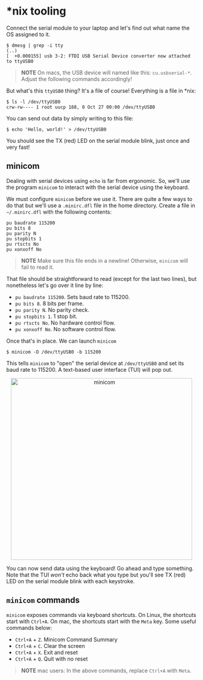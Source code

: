 # *nix tooling

Connect the serial module to your laptop and let's find out what name the OS
assigned to it.

```
$ dmesg | grep -i tty
(..)
[  +0.000155] usb 3-2: FTDI USB Serial Device converter now attached to ttyUSB0
```

> **NOTE** On macs, the USB device will named like this: `cu.usbserial-*`.
> Adjust the following commands accordingly!

But what's this `ttyUSB0` thing? It's a file of course! Everything is a file in
*nix:

```
$ ls -l /dev/ttyUSB0
crw-rw---- 1 root uucp 188, 0 Oct 27 00:00 /dev/ttyUSB0
```

You can send out data by simply writing to this file:

```
$ echo 'Hello, world!' > /dev/ttyUSB0
```

You should see the TX (red) LED on the serial module blink, just once and very
fast!

## minicom

Dealing with serial devices using `echo` is far from ergonomic. So, we'll use
the program `minicom` to interact with the serial device using the keyboard.

We must configure `minicom` before we use it. There are quite a few ways to do
that but we'll use a `.minirc.dfl` file in the home directory. Create a file
in `~/.minirc.dfl` with the following contents:

```
pu baudrate 115200
pu bits 8
pu parity N
pu stopbits 1
pu rtscts No
pu xonxoff No
```

> **NOTE** Make sure this file ends in a newline! Otherwise, `minicom` will fail
> to read it.

That file should be straightforward to read (except for the last two lines), but
nonetheless let's go over it line by line:

- `pu baudrate 115200`. Sets baud rate to 115200.
- `pu bits 8`. 8 bits per frame.
- `pu parity N`. No parity check.
- `pu stopbits 1`. 1 stop bit.
- `pu rtscts No`. No hardware control flow.
- `pu xonxoff No`. No software control flow.

Once that's in place. We can launch `minicom`

```
$ minicom -D /dev/ttyUSB0 -b 115200
```

This tells `minicom` to "open" the serial device at `/dev/ttyUSB0` and set its
baud rate to 115200. A text-based user interface (TUI) will pop out.

<p align="center">
<img height="480" title="minicom" src="assets/minicom.png">
</p>

You can now send data using the keyboard! Go ahead and type something. Note that
the TUI *won't* echo back what you type but you'll see TX (red) LED on the
serial module blink with each keystroke.

## `minicom` commands

`minicom` exposes commands via keyboard shortcuts. On Linux, the shortcuts start
with `Ctrl+A`. On mac, the shortcuts start with the `Meta` key. Some useful
commands below:

- `Ctrl+A` + `Z`. Minicom Command Summary
- `Ctrl+A` + `C`. Clear the screen
- `Ctrl+A` + `X`. Exit and reset
- `Ctrl+A` + `Q`. Quit with no reset

> **NOTE** mac users: In the above commands, replace `Ctrl+A` with `Meta`.
